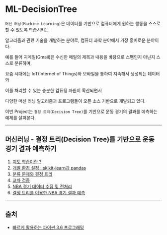# ML-DecisionTree

`머신 러닝(Machine Learning)`은 데이터를 기반으로 컴퓨터에게 원하는 행동을 스스로 할 수 있도록 학습시키는

알고리즘과 관련 기술을 개발하는 분야로, 컴퓨터 과학 분야에서 가장 흥미로운 분야이다.

예를 들어 지메일(Gmail)은 수신한 메일의 제목과 내용을 바탕으로 스팸인지 아닌지 스스로 분류하며,

요즘 시대에는 IoT(Internet of Things)와 모바일을 통하여 지속해서 생성되는 데이터와

이를 처리할 수 있는 충분한 컴퓨팅 자원이 확산되면서 

다양한 머신 러닝 알고리즘과 프로그램들이 오픈 소스 기반으로 개발되고 있다.

이번 Project는 `결정 트리(Decision Tree)`를 기반으로 운동 경기의 결과를 예측하는 예제를 살펴본다.

---

## 머신러닝 - 결정 트리(Decision Tree)를 기반으로 운동 경기 결과 예측하기

1. [지도 학습이란 ?](https://goodgid.github.io/Python3(9)-(1)/)
2. [개발 환경 설정 : skikit-learn과 pandas](https://goodgid.github.io/Python3(9)-(1)/)
3. [분류 문제와 결정 트리](https://goodgid.github.io/Python3(9)-(2)/)
4. [교차 검증](https://goodgid.github.io/Python3(9)-(2)/)
5. [NBA 경기 데이터 수집 및 전처리](https://goodgid.github.io/Python3(9)-(3)/)
6. [결정 트리를 이용한 NBA 경기 결과 예측](https://goodgid.github.io/Python3(9)-(3)/)

---

## 출처

* [빠르게 활용하는 파이썬 3.6 프로그래밍](http://wikibook.co.kr/python-36-programming/)



